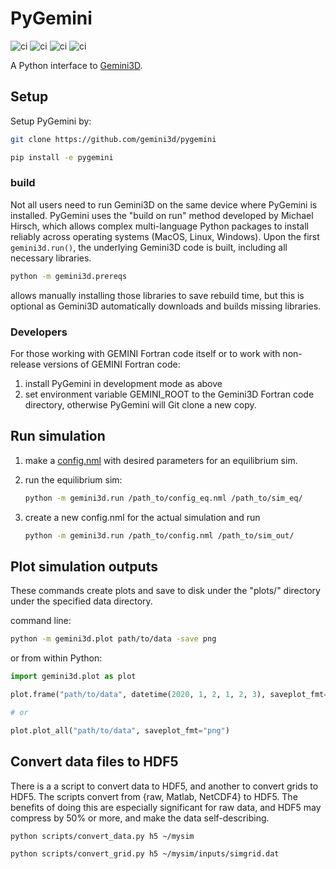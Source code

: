 # PyGemini

![ci](https://github.com/gemini3d/pygemini/workflows/ci/badge.svg)
![ci](https://github.com/gemini3d/pygemini/workflows/ci_mac/badge.svg)
![ci](https://github.com/gemini3d/pygemini/workflows/ci_windows/badge.svg)
![ci](https://github.com/gemini3d/pygemini/workflows/ci_prereq/badge.svg)

A Python interface to [Gemini3D](https://github.com/gemini3d/gemini).

## Setup

Setup PyGemini by:

```sh
git clone https://github.com/gemini3d/pygemini

pip install -e pygemini
```

### build

Not all users need to run Gemini3D on the same device where PyGemini is installed.
PyGemini uses the "build on run" method developed by Michael Hirsch, which allows complex multi-language Python packages to install reliably across operating systems (MacOS, Linux, Windows).
Upon the first `gemini3d.run()`, the underlying Gemini3D code is built, including all necessary libraries.

```sh
python -m gemini3d.prereqs
```

allows manually installing those libraries to save rebuild time, but this is optional as Gemini3D automatically downloads and builds missing libraries.

### Developers

For those working with GEMINI Fortran code itself or to work with non-release versions of GEMINI Fortran code:

1. install PyGemini in development mode as above
2. set environment variable GEMINI_ROOT to the Gemini3D Fortran code directory, otherwise PyGemini will Git clone a new copy.

## Run simulation

1. make a [config.nml](https://github.com/gemini3d/gemini/docs/Readme_input.md) with desired parameters for an equilibrium sim.
2. run the equilibrium sim:

    ```sh
    python -m gemini3d.run /path_to/config_eq.nml /path_to/sim_eq/
    ```
3. create a new config.nml for the actual simulation and run

    ```sh
    python -m gemini3d.run /path_to/config.nml /path_to/sim_out/
    ```

## Plot simulation outputs

These commands create plots and save to disk under the "plots/" directory under the specified data directory.

command line:

```sh
python -m gemini3d.plot path/to/data -save png
```

or from within Python:

```python
import gemini3d.plot as plot

plot.frame("path/to/data", datetime(2020, 1, 2, 1, 2, 3), saveplot_fmt="png")

# or

plot.plot_all("path/to/data", saveplot_fmt="png")
```

## Convert data files to HDF5

There is a a script to convert data to HDF5, and another to convert grids to HDF5.
The scripts convert from {raw, Matlab, NetCDF4} to HDF5.
The benefits of doing this are especially significant for raw data, and HDF5 may compress by 50% or more, and make the data self-describing.

```sh
python scripts/convert_data.py h5 ~/mysim
```

```sh
python scripts/convert_grid.py h5 ~/mysim/inputs/simgrid.dat
```
